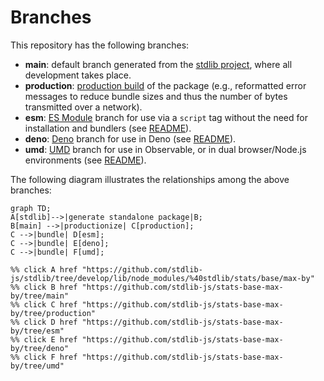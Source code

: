 <!--

@license Apache-2.0

Copyright (c) 2022 The Stdlib Authors.

Licensed under the Apache License, Version 2.0 (the "License");
you may not use this file except in compliance with the License.
You may obtain a copy of the License at

    http://www.apache.org/licenses/LICENSE-2.0

Unless required by applicable law or agreed to in writing, software
distributed under the License is distributed on an "AS IS" BASIS,
WITHOUT WARRANTIES OR CONDITIONS OF ANY KIND, either express or implied.
See the License for the specific language governing permissions and
limitations under the License.

-->

# Branches

This repository has the following branches:

-   **main**: default branch generated from the [stdlib project][stdlib-url], where all development takes place.
-   **production**: [production build][production-url] of the package (e.g., reformatted error messages to reduce bundle sizes and thus the number of bytes transmitted over a network).
-   **esm**: [ES Module][esm-url] branch for use via a `script` tag without the need for installation and bundlers (see [README][esm-readme]).
-   **deno**: [Deno][deno-url] branch for use in Deno (see [README][deno-readme]).
-   **umd**: [UMD][umd-url] branch for use in Observable, or in dual browser/Node.js environments (see [README][umd-readme]).

The following diagram illustrates the relationships among the above branches:

```mermaid
graph TD;
A[stdlib]-->|generate standalone package|B;
B[main] -->|productionize| C[production];
C -->|bundle| D[esm];
C -->|bundle| E[deno];
C -->|bundle| F[umd];

%% click A href "https://github.com/stdlib-js/stdlib/tree/develop/lib/node_modules/%40stdlib/stats/base/max-by"
%% click B href "https://github.com/stdlib-js/stats-base-max-by/tree/main"
%% click C href "https://github.com/stdlib-js/stats-base-max-by/tree/production"
%% click D href "https://github.com/stdlib-js/stats-base-max-by/tree/esm"
%% click E href "https://github.com/stdlib-js/stats-base-max-by/tree/deno"
%% click F href "https://github.com/stdlib-js/stats-base-max-by/tree/umd"
```

[stdlib-url]: https://github.com/stdlib-js/stdlib/tree/develop/lib/node_modules/%40stdlib/stats/base/max-by
[production-url]: https://github.com/stdlib-js/stats-base-max-by/tree/production
[deno-url]: https://github.com/stdlib-js/stats-base-max-by/tree/deno
[deno-readme]: https://github.com/stdlib-js/stats-base-max-by/blob/deno/README.md
[umd-url]: https://github.com/stdlib-js/stats-base-max-by/tree/umd
[umd-readme]: https://github.com/stdlib-js/stats-base-max-by/blob/umd/README.md
[esm-url]: https://github.com/stdlib-js/stats-base-max-by/tree/esm
[esm-readme]: https://github.com/stdlib-js/stats-base-max-by/blob/esm/README.md